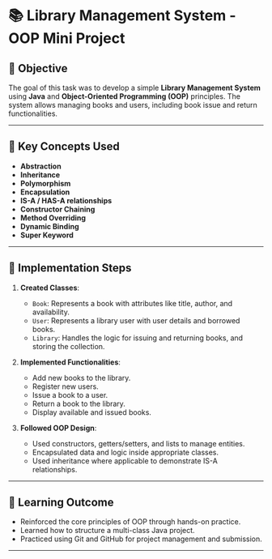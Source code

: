 # 📚 Library Management System - OOP Mini Project

## 📝 Objective

The goal of this task was to develop a simple **Library Management System** using **Java** and **Object-Oriented Programming (OOP)** principles. The system allows managing books and users, including book issue and return functionalities.

---

## 🧩 Key Concepts Used

- **Abstraction**
- **Inheritance**
- **Polymorphism**
- **Encapsulation**
- **IS-A / HAS-A relationships**
- **Constructor Chaining**
- **Method Overriding**
- **Dynamic Binding**
- **Super Keyword**

---

## 🔨 Implementation Steps

1. **Created Classes**:
   - `Book`: Represents a book with attributes like title, author, and availability.
   - `User`: Represents a library user with user details and borrowed books.
   - `Library`: Handles the logic for issuing and returning books, and storing the collection.

2. **Implemented Functionalities**:
   - Add new books to the library.
   - Register new users.
   - Issue a book to a user.
   - Return a book to the library.
   - Display available and issued books.

3. **Followed OOP Design**:
   - Used constructors, getters/setters, and lists to manage entities.
   - Encapsulated data and logic inside appropriate classes.
   - Used inheritance where applicable to demonstrate IS-A relationships.

---

## 🧠 Learning Outcome

- Reinforced the core principles of OOP through hands-on practice.
- Learned how to structure a multi-class Java project.
- Practiced using Git and GitHub for project management and submission.

---


